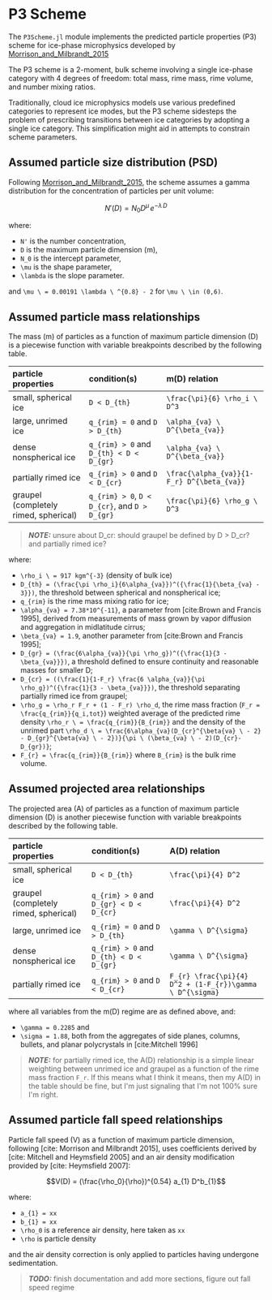 # P3 Scheme

The `P3Scheme.jl` module implements the predicted particle properties
 (P3) scheme for ice-phase microphysics developed by [Morrison_and_Milbrandt_2015](@cite)

The P3 scheme is a 2-moment, bulk scheme involving a
 single ice-phase category with 4 degrees of freedom: total mass,
 rime mass, rime volume, and number mixing ratios.

Traditionally, cloud ice microphysics models use various predefined
 categories to represent ice modes, but the P3 scheme sidesteps the
 problem of prescribing transitions between ice categories by adopting
 a single ice category. This simplification might
 aid in attempts to constrain scheme parameters.

## Assumed particle size distribution (PSD)

Following [Morrison_and_Milbrandt_2015](@cite), the scheme assumes a
 gamma distribution for the concentration of particles per unit volume:

```math
N'(D) = N_{0} D^\mu \, e^{-\lambda \, D}
```

where:
 - ``N'`` is the number concentration,
 - ``D`` is the maximum particle dimension (m),
 - ``N_0`` is the intercept parameter,
 - ``\mu`` is the shape parameter,
 - ``\lambda`` is the slope parameter.

and ``\mu \ = 0.00191 \lambda \ ^{0.8} - 2`` for ``\mu \ \in (0,6)``.

## Assumed particle mass relationships

The mass (m) of particles as a function of maximum particle dimension (D)
 is a piecewise function with variable breakpoints described
 by the following table.

| particle properties |      condition(s)     |    m(D) relation      |
|:--------------------|:----------------------|:----------------------|
|small, spherical ice | ``D < D_{th}`` | ``\frac{\pi}{6} \rho_i \ D^3`` |
|large, unrimed ice   | ``q_{rim} = 0`` and ``D > D_{th}`` | ``\alpha_{va} \ D^{\beta_{va}}`` |
|dense nonspherical ice | ``q_{rim} > 0`` and ``D_{th} < D < D_{gr}`` | ``\alpha_{va} \ D^{\beta_{va}}`` |
|partially rimed ice | ``q_{rim} > 0`` and ``D < D_{cr}`` | ``\frac{\alpha_{va}}{1-F_r} D^{\beta_{va}}`` |
|graupel (completely rimed, spherical)| ``q_{rim} > 0``, ``D < D_{cr}``, and ``D > D_{gr}`` | ``\frac{\pi}{6} \rho_g \ D^3`` |

> **_NOTE:_**  unsure about D_cr: should graupel be defined by D > D_cr? and partially rimed ice?

where:
 - ``\rho_i \ = 917 kgm^{-3}`` (density of bulk ice)
 - ``D_{th} = (\frac{\pi \rho_i}{6\alpha_{va}})^({\frac{1}{\beta_{va} - 3}})``,
  the threshold between spherical and nonspherical ice;
 - ``q_{rim}`` is the rime mass mixing ratio for ice;
 - ``\alpha_{va} = 7.38*10^{-11}``, a parameter from [cite:Brown and Francis 1995],
  derived from measurements of mass grown
  by vapor diffusion and aggregation in midlatitude cirrus;
 - ``\beta_{va} = 1.9``, another parameter from [cite:Brown and Francis 1995];
 - ``D_{gr} = (\frac{6\alpha_{va}}{\pi \rho_g})^({\frac{1}{3 - \beta_{va}}})``,
  a threshold defined to ensure continuity
  and reasonable masses for smaller D;
 - ``D_{cr} = ((\frac{1}{1-F_r} \frac{6 \alpha_{va}}{\pi \rho_g})^({\frac{1}{3 - \beta_{va}}})``,
  the threshold separating partially rimed ice from graupel;
 - ``\rho_g = \rho_r F_r + (1 - F_r) \rho_d``,
  the rime mass fraction (``F_r = \frac{q_{rim}}{q_i,tot}``)
  weighted average of the predicted rime density
  ``\rho_r \ = \frac{q_{rim}}{B_{rim}}``
  and the density of the unrimed part
  ``\rho_d \ = \frac{6\alpha_{va}(D_{cr}^{\beta{va} \ - 2} - D_{gr}^{\beta{va} \ - 2})}{\pi \ (\beta_{va} \ - 2)(D_{cr}-D_{gr})}``;
 - ``F_{r} = \frac{q_{rim}}{B_{rim}}`` where ``B_{rim}`` is the bulk rime volume.

## Assumed projected area relationships

The projected area (A) of particles as a function of maximum particle dimension (D)
 is another piecewise function with variable breakpoints described
 by the following table.

| particle properties |      condition(s)     |    A(D) relation      |
|:--------------------|:----------------------|:----------------------|
|small, spherical ice | ``D < D_{th}``        | ``\frac{\pi}{4} D^2`` |
|graupel (completely rimed, spherical)| ``q_{rim} > 0`` and ``D_{gr} < D < D_{cr}`` | ``\frac{\pi}{4} D^2`` |
|large, unrimed ice   | ``q_{rim} = 0`` and ``D > D_{th}`` | ``\gamma \ D^{\sigma}`` |
|dense nonspherical ice | ``q_{rim} > 0`` and ``D_{th} < D < D_{gr}`` | ``\gamma \ D^{\sigma}`` |
|partially rimed ice | ``q_{rim} > 0`` and ``D < D_{cr}`` | ``F_{r} \frac{\pi}{4} D^2 + (1-F_{r})\gamma \ D^{\sigma}`` |

where all variables from the m(D) regime are as defined above, and:
 - ``\gamma = 0.2285`` and
 - ``\sigma = 1.88``, both from the aggregates of side planes, columns, bullets,
  and planar polycrystals in [cite:Mitchell 1996]

> **_NOTE:_**  for partially rimed ice, the A(D) relationship is a simple
 > linear weighting between unrimed ice and graupel as a function of the rime
 > mass fraction ``F_r``. If this means what I think it means, then my A(D)
 > in the table should be fine, but I'm just signaling that I'm
 > not 100% sure I'm right.

## Assumed particle fall speed relationships

Particle fall speed (V) as a function of maximum particle dimension,
 following [cite: Morrison and Milbrandt 2015], uses coefficients
 derived by [cite: Mitchell and Heymsfield 2005] and
 an air density modification provided by [cite: Heymsfield 2007]:

```math
V(D) = (\frac{\rho_0}{\rho})^{0.54} a_{1} D^b_{1}
```

where:
 - ``a_{1} = xx``
 - ``b_{1} = xx``
 - ``\rho_0`` is a reference air density, here taken as ``xx``
 - ``\rho`` is particle density

and the air density correction is only applied to
 particles having undergone sedimentation.

> **_TODO:_**  finish documentation and add more sections, figure out fall speed regime
